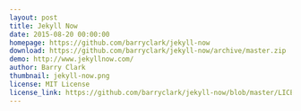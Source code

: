 ```yaml
---
layout: post
title: Jekyll Now
date: 2015-08-20 00:00:00
homepage: https://github.com/barryclark/jekyll-now
download: https://github.com/barryclark/jekyll-now/archive/master.zip
demo: http://www.jekyllnow.com/
author: Barry Clark
thumbnail: jekyll-now.png
license: MIT License
license_link: https://github.com/barryclark/jekyll-now/blob/master/LICENSE
---
```

